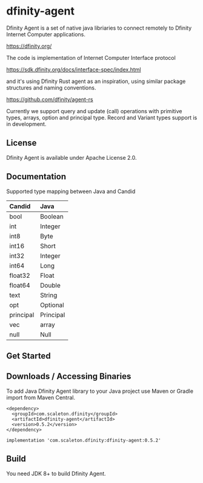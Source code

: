 # dfinity-agent
Dfinity Agent is a set of native java libriaries to connect remotely to Dfinity Internet Computer applications.

<a href="https://dfinity.org/">
https://dfinity.org/
</a>

The code is implementation of Internet Computer Interface protocol 

<a href="https://sdk.dfinity.org/docs/interface-spec/index.html">
https://sdk.dfinity.org/docs/interface-spec/index.html
</a>

and it's using Dfinity Rust agent as an inspiration, using similar package structures and naming conventions.

<a href="https://github.com/dfinity/agent-rs">
https://github.com/dfinity/agent-rs
</a>

Currently we support query and update (call) operations with primitive types, arrays, option and principal type. Record and Variant types support is in development.

## License

Dfinity Agent is available under Apache License 2.0.

## Documentation

Supported type mapping between Java and Candid

| Candid      | Java    |
| :---------- | :---------- | 
| bool   | Boolean | 
|  int| Integer   | 
| int8   | Byte | 
| int16   | Short | 
| int32   | Integer | 
| int64   | Long | 
| float32   | Float | 
| float64   | Double | 
| text   | String | 
| opt   | Optional | 
| principal   | Principal | 
| vec   | array | 
| null   |Null | 


## Get Started



## Downloads / Accessing Binaries

To add Java Dfinity Agent library to your Java project use Maven or Gradle import from Maven Central.

```
<dependency>
  <groupId>com.scaleton.dfinity</groupId>
  <artifactId>dfinity-agent</artifactId>
  <version>0.5.2</version>
</dependency>
```

```
implementation 'com.scaleton.dfinity:dfinity-agent:0.5.2'
```

## Build

You need JDK 8+ to build Dfinity Agent.

